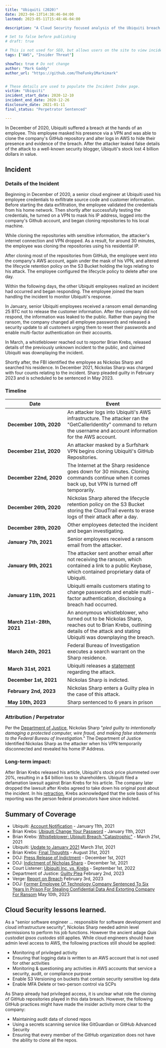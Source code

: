 ```yaml
---
title: "Ubiquiti (2020)"
date: 2023-04-13T14:38:46-04:00
lastmod: 2023-05-11T15:48:46-04:00

description: "A Cloud Security focused analysis of the Ubiquiti breach in 2020"

# Set to false before publishing
# draft: true

# This is not used for SEO, but allows users on the site to view incidents by keyword
tags: ["AWS", "Insider Threat"]

showToc: true # Do not change
author: "Mark Gaddy"
author_url: "https://github.com/TheFunky1Markimark"


# These details are used to populate the Incident Index page.
victim: "Ubiquiti"
incident_start_date: 2020-12-10
incident_end_date: 2020-12-26
disclosure_date: 2021-01-11
final_status: "Perpetrator Sentenced"

---
```


In December of 2020, Ubiquiti suffered a breach at the hands of an employee. This employee masked his presence via a VPN and was able to clone the company's GitHub repository and alter logs in AWS to hide their presence and evidence of the breach. After the attacker leaked false details of the attack to a well-known security blogger, Ubiquiti's stock lost 4 billion dollars in value.

<!--more-->

## Incident

### Details of the Incident

Beginning in December of 2020, a senior cloud engineer at Ubiquiti used his employee credentials to exfiltrate source code and customer information. Before starting the data exfiltration, the employee validated the credentials from his home network. Then shortly after successfully testing the credentials, he turned on a VPN to mask his IP address, logged into the company's Github account, and began cloning repositories to his local machine.

While cloning the repositories with sensitive information, the attacker's internet connection and VPN dropped. As a result, for around 30 minutes, the employee was cloning the repositories using his residential IP.

After cloning most of the repositories from GitHub, the employee went into the company's AWS account, again under the mask of his VPN, and altered the lifecycle retention policy on the S3 Bucket holding the logs relating to his attack. The employee configured the lifecycle policy to delete after one day.

Within the following days, the other Ubiquiti employees realized an incident had occurred and began responding. The employee joined the team handling the incident to monitor Ubiquiti's response.

In January, senior Ubiquiti employees received a ransom email demanding 25 BTC not to release the customer information. After the company did not respond, the information was leaked to the public. Rather than paying the ransom, the company changed all employee passwords and released a security update to all customers urging them to reset their passwords and enable multi-factor authentication on their accounts.

In March, a whistleblower reached out to reporter Brian Krebs, released details of the previously unknown incident to the public, and claimed Ubiquiti was downplaying the incident.

Shortly after, the FBI identified the employee as Nickolas Sharp and searched his residence. In December 2021, Nickolas Sharp was charged with four counts relating to the incident. Sharp pleaded guilty in February 2023 and is scheduled to be sentenced in May 2023.

### Timeline
| Date | Event |
| ------ | ----- |
| **December&nbsp;10th,&nbsp;2020** | An attacker logs into Ubiquiti's AWS infrastructure. The attacker ran the "GetCallerIdentity" command to return the username and account information for the AWS account. |
| **December 21st, 2020** | An attacker masked by a Surfshark VPN begins cloning Ubiquiti's GitHub Repositories. |
| **December&nbsp;22nd,&nbsp;2020** | The Internet at the Sharp residence goes down for 30 minutes. Cloning commands continue when it comes back up, but VPN is turned off temporarily. |
| **December 26th, 2020** | Nickolas Sharp altered the lifecycle retention policy on the S3 Bucket storing the CloudTrail events to erase logs of their attack after a day. |
| **December 28th, 2020** | Other employees detected the incident and began investigating. |
| **January 7th, 2021** | Senior employees received a ransom email from the attacker. |
| **January 9th, 2021** | The attacker sent another email after not receiving the ransom, which contained a link to a public Keybase, which contained proprietary data of Ubiquiti. |
| **January 11th, 2021** | Ubiquiti emails customers stating to change passwords and enable multi-factor authentication, disclosing a breach had occurred. |
| **March 21st-28th, 2021** | An anonymous whistleblower, who turned out to be Nickolas Sharp, reaches out to Brian Krebs, outlining details of the attack and stating Ubiquiti was downplaying the breach. |
| **March 24th, 2021** | Federal Bureau of Investigation executes a search warrant on the Sharp residence. |
| **March 31st, 2021** | Ubiquiti releases a [statement](https://www.justice.gov/usao-sdny/press-release/file/1452706/download) regarding the attack. |
| **December 1st, 2021** | Nickolas Sharp is indicted. |
| **February 2nd, 2023** | Nickolas Sharp enters a Guilty plea in the case of this attack. |
| **May 10th, 2023** | Sharp sentenced to 6 years in prison |

### Attribution / Perpetrator

Per the [Department of Justice](https://www.justice.gov/usao-sdny/pr/former-employee-technology-company-pleads-guilty-stealing-confidential-data-and), Nickolas Sharp "_pled guilty to intentionally damaging a protected computer, wire fraud, and making false statements to the Federal Bureau of Investigation._" The Department of Justice Identified Nickolas Sharp as the attacker when his VPN temporarily disconnected and revealed his home IP Address.

### Long-term impact:

After Brian Krebs released his article, Ubiquiti's stock price plummeted over 20%, resulting in a $4 billion loss to shareholders. Ubiquiti filed a defamation lawsuit against Brian Krebs for his article. The company later dropped the lawsuit after Krebs agreed to take down his original post about the incident. In his [retraction](https://krebsonsecurity.com/2022/08/final-thoughts-on-ubiquiti/), Krebs acknowledged that the sole basis of his reporting was the person federal prosecutors have since indicted.

## Summary of Coverage

* Ubiquiti: [Account Notification](https://community.ui.com/questions/Account-Notification/96467115-49b5-4dd6-9517-f8cdbf6906f3) - January 11th, 2021
* Brian Krebs: [Ubiquiti Change Your Password](https://krebsonsecurity.com/2021/01/ubiquiti-change-your-password-enable-2fa/) - January 11th, 2021
* Brian Krebs: [Whistleblower: Ubiquiti Breach "Catastrophic"](https://web.archive.org/web/20210331165953/https://krebsonsecurity.com/2021/03/whistleblower-ubiquiti-breach-catastrophic/#more-55007) - March 21st, 2021
* Ubiquiti: [Update to January 2021](https://community.ui.com/questions/Update-to-January-2021-Account-Notification/3813e6f4-b023-4d62-9e10-1035dc51ad2e) March 31st, 2021
* Brian Krebs: [Final Thoughts](https://krebsonsecurity.com/2022/08/final-thoughts-on-ubiquiti/) - August 31st, 2021
* DOJ: [Press Release of Indictment](https://www.justice.gov/usao-sdny/pr/former-employee-technology-company-charged-stealing-confidential-data-and-extorting) - December 1st, 2021
* DOJ: [Indictment of Nicholas Sharp](https://www.justice.gov/usao-sdny/press-release/file/1452706/download) - December 1st, 2021
* Court Listener: [Ubiquiti Inc. vs. Krebs](https://www.courtlistener.com/docket/63197557/ubiquiti-inc-v-krebs/) - September 1st, 2022
* Department of Justice: [Guilty Plea](https://www.justice.gov/usao-sdny/pr/former-employee-technology-company-pleads-guilty-stealing-confidential-data-and) February 2nd, 2023
* Verge: [Report on Breach](https://www.theverge.com/2023/2/3/23584414/ubiquiti-developer-guilty-extortion-hack-security-breach-bitcoin-ransom) February 3rd, 2023
* DOJ: [Former Employee Of Technology Company Sentenced To Six Years In Prison For Stealing Confidential Data And Extorting Company For Ransom](https://www.justice.gov/usao-sdny/pr/former-employee-technology-company-sentenced-six-years-prison-stealing-confidential) May 10th, 2023

## Cloud Security lessons learned.

As a "senior software engineer … responsible for software development and cloud infrastructure security", Nickolas Sharp needed admin level permissions to perform his job functions. However the ancient adage _Quis custodiet ipsos custodes_ still applies. While cloud engineers should have admin level access to AWS, the following practices still should be applied:

- Monitoring of privileged activity
- Ensuring that logging data is written to an AWS account that is not used for other activities
- Monitoring & questioning any activities in AWS accounts that service a security, audit, or compliance purpose
- Enable S3 Versioning on buckets that contain security sensitive log data
- Enable MFA Delete or two-person control via SCPs

As Sharp already had privileged access, it is unclear what role the cloning of GitHub repositories played in this data breach. However, the following GitHub practices might have made the insider activity more clear to the company:

- Maintaining audit data of cloned repos
- Using a secrets scanning service like GitGuardian or GitHub Advanced Security
- Ensuring that every member of the GitHub organization does not have the ability to clone all the repos.
